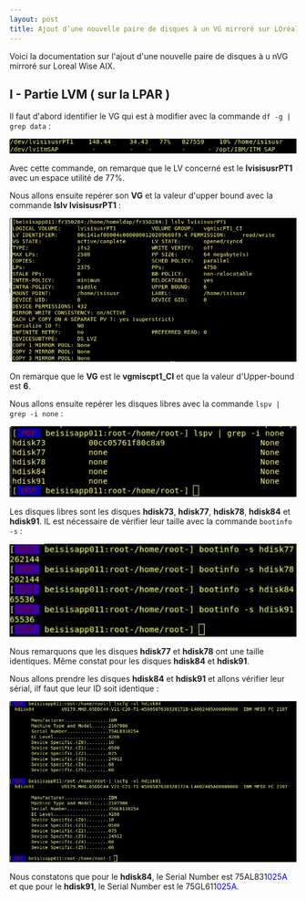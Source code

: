 ```yaml
---
layout: post
title: Ajout d’une nouvelle paire de disques à un VG mirroré sur LOréal Wise AIX
---
```


Voici la documentation sur l'ajout d'une nouvelle paire de disques à u nVG mirroré sur Loreal Wise AIX.

## __I - Partie LVM ( sur la LPAR )__

Il faut d'abord identifier le VG qui est à modifier avec la commande `df -g | grep data` :

![image_1](https://github.com/t-benedet/blog/blob/gh-pages/pictures/VG/1.jpg?raw=true)

Avec cette commande, on remarque que le LV concerné est le __lvisisusrPT1__ avec un espace utilité de 77%. 

Nous allons ensuite repérer son __VG__ et la valeur d'upper bound avec la commande __lslv lvisisusrPT1__ :

![image_2](https://github.com/t-benedet/blog/blob/gh-pages/pictures/VG/2.jpg?raw=true)

On remarque que le __VG__ est le __vgmiscpt1_CI__ et que la valeur d'Upper-bound est __6__.

Nous allons ensuite repérer les disques libres avec la commande `lspv | grep -i none` :

![image_3](https://github.com/t-benedet/blog/blob/gh-pages/pictures/VG/5.jpg?raw=true)

Les disques libres sont les disques __hdisk73__, __hdisk77__, __hdisk78__, __hdisk84__ et __hdisk91__. IL est nécessaire de vérifier leur taille avec la commande `bootinfo -s` :

![image_4](https://github.com/t-benedet/blog/blob/gh-pages/pictures/VG/6.png?raw=true)

Nous remarquons que les disques __hdisk77__ et __hdisk78__ ont une taille identiques. Même constat pour les disques __hdisk84__ et __hdisk91__.

Nous allons prendre les disques __hdisk84__ et __hdisk91__ et allons vérifier leur sérial, ilf faut que leur ID soit identique :

![image_5](https://github.com/t-benedet/blog/blob/gh-pages/pictures/VG/7.jpg?raw=true)

Nous constatons que pour le __hdisk84__, le Serial Number est 75AL831<span style="color:blue">025A</span> et que pour le __hdisk91__, le Serial Number est le 75GL611<span style="color:blue">025A</span>.
